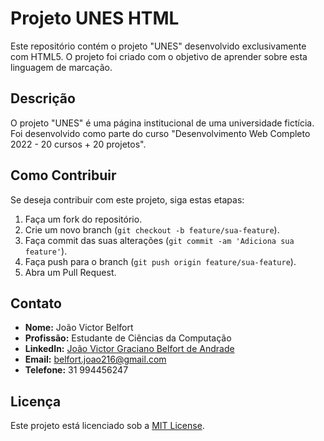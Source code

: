 # Projeto UNES HTML

Este repositório contém o projeto "UNES" desenvolvido exclusivamente com HTML5. O projeto foi criado com o objetivo de aprender sobre esta linguagem de marcação.

## Descrição

O projeto "UNES" é uma página institucional de uma universidade fictícia. Foi desenvolvido como parte do curso "Desenvolvimento Web Completo 2022 - 20 cursos + 20 projetos".

## Como Contribuir

Se deseja contribuir com este projeto, siga estas etapas:

1. Faça um fork do repositório.
2. Crie um novo branch (`git checkout -b feature/sua-feature`).
3. Faça commit das suas alterações (`git commit -am 'Adiciona sua feature'`).
4. Faça push para o branch (`git push origin feature/sua-feature`).
5. Abra um Pull Request.

## Contato

- **Nome:** João Victor Belfort
- **Profissão:** Estudante de Ciências da Computação
- **LinkedIn:** [João Victor Graciano Belfort de Andrade](https://www.linkedin.com/in/jo%C3%A3o-victor-graciano-belfort-de-andrade-177508200/)
- **Email:** [belfort.joao216@gmail.com](mailto:belfort.joao216@gmail.com)
- **Telefone:** 31 994456247

## Licença

Este projeto está licenciado sob a [MIT License](LICENSE).
